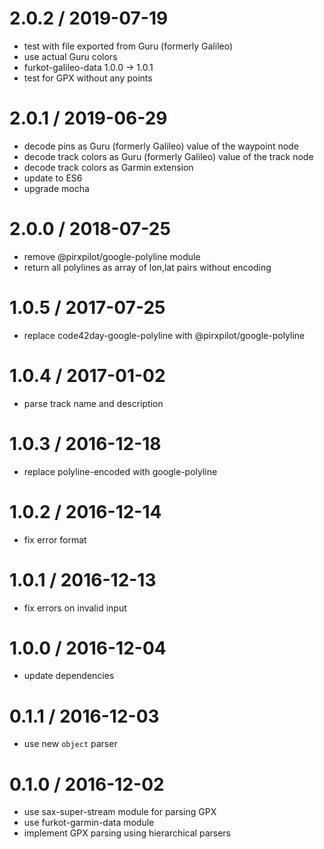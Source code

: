 
2.0.2 / 2019-07-19
==================

 * test with file exported from Guru (formerly Galileo)
 * use actual Guru colors
 * furkot-galileo-data 1.0.0 -> 1.0.1
 * test for GPX without any points

2.0.1 / 2019-06-29
==================

 * decode pins as Guru (formerly Galileo) value of the waypoint <type> node
 * decode track colors as Guru (formerly Galileo) value of the track <type> node
 * decode track colors as Garmin extension
 * update to ES6
 * upgrade mocha

2.0.0 / 2018-07-25
==================

 * remove @pirxpilot/google-polyline module
 * return all polylines as array of lon,lat pairs without encoding

1.0.5 / 2017-07-25
==================

 * replace code42day-google-polyline with @pirxpilot/google-polyline

1.0.4 / 2017-01-02
==================

 * parse track name and description

1.0.3 / 2016-12-18
==================

 * replace polyline-encoded with google-polyline

1.0.2 / 2016-12-14
==================

 * fix error format

1.0.1 / 2016-12-13
==================

 * fix errors on invalid input

1.0.0 / 2016-12-04
==================

 * update dependencies

0.1.1 / 2016-12-03
==================

 * use new `object` parser

0.1.0 / 2016-12-02
==================

 * use sax-super-stream module for parsing GPX
 * use furkot-garmin-data module
 * implement GPX parsing using hierarchical parsers
